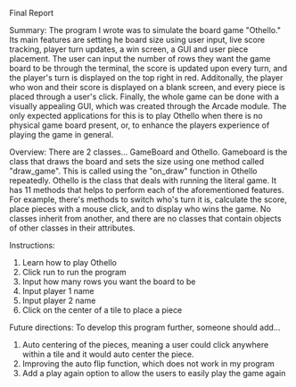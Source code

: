 Final Report

Summary:
The program I wrote was to simulate the board game "Othello." Its main features are setting he board size using user input, live score tracking, player turn updates, a win screen, a GUI and user piece placement. The user can input the number of rows they want the game board to be through the terminal, the score is updated upon every turn, and the player's turn is displayed on the top right in red. Additonally, the player who won and their score is displayed on a blank screen, and every piece is placed through a user's click. Finally, the whole game can be done with a visually appealing GUI, which was created through the Arcade module. The only expected applications for this is to play Othello when there is no physical game board present, or, to enhance the players experience of playing the game in general.

Overview: 
There are 2 classes... GameBoard and Othello. Gameboard is the class that draws the board and sets the size using one method called "draw_game". This is called using the "on_draw" function in Othello repeatedly. Othello is the class that deals with running the literal game. It has 11 methods that helps to perform each of the aforementioned features. For example, there's methods to switch who's turn it is, calculate the score, place pieces with a mouse click, and to display who wins the game. No classes inherit from another, and there are no classes that contain objects of other classes in their attributes.

Instructions:
1. Learn how to play Othello
2. Click run to run the program
3. Input how many rows you want the board to be
4. Input player 1 name
5. Input player 2 name
6. Click on the center of a tile to place a piece

Future directions:
To develop this program further, someone should add...
1. Auto centering of the pieces, meaning a user could click anywhere within a tile and it would auto center the piece.
2. Improving the auto flip function, which does not work in my program
3. Add a play again option to allow the users to easily play the game again
